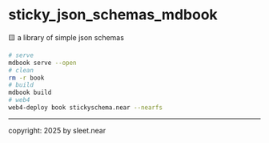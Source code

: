 # sticky_json_schemas_mdbook
🟨 a library of simple json schemas


```sh
# serve
mdbook serve --open
# clean
rm -r book
# build
mdbook build
# web4
web4-deploy book stickyschema.near --nearfs
```

---

copyright: 2025 by sleet.near